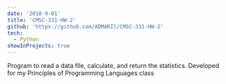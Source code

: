 ```yaml
---
date: '2018-9-01'
title: 'CMSC-331-HW-2'
github: 'https://github.com/ADMARIl/CMSC-331-HW-2'
tech:
  - Python
showInProjects: true
---
```


Program to read a data file, calculate, and return the statistics. Developed for my Principles of Programming Languages class
